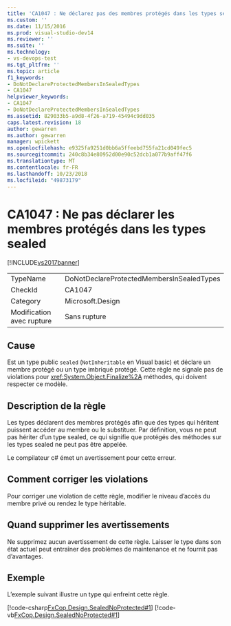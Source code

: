 ```yaml
---
title: 'CA1047 : Ne déclarez pas des membres protégés dans les types sealed | Microsoft Docs'
ms.custom: ''
ms.date: 11/15/2016
ms.prod: visual-studio-dev14
ms.reviewer: ''
ms.suite: ''
ms.technology:
- vs-devops-test
ms.tgt_pltfrm: ''
ms.topic: article
f1_keywords:
- DoNotDeclareProtectedMembersInSealedTypes
- CA1047
helpviewer_keywords:
- CA1047
- DoNotDeclareProtectedMembersInSealedTypes
ms.assetid: 829033b5-a9d8-4f26-a719-45494c9dd035
caps.latest.revision: 18
author: gewarren
ms.author: gewarren
manager: wpickett
ms.openlocfilehash: e9325fa9251d0bb6a5ffeebd755fa21cd049fec5
ms.sourcegitcommit: 240c8b34e80952d00e90c52dcb1a077b9aff47f6
ms.translationtype: MT
ms.contentlocale: fr-FR
ms.lasthandoff: 10/23/2018
ms.locfileid: "49873179"
---
```

# <a name="ca1047-do-not-declare-protected-members-in-sealed-types"></a>CA1047 : Ne pas déclarer les membres protégés dans les types sealed
[!INCLUDE[vs2017banner](../includes/vs2017banner.md)]

|||
|-|-|
|TypeName|DoNotDeclareProtectedMembersInSealedTypes|
|CheckId|CA1047|
|Category|Microsoft.Design|
|Modification avec rupture|Sans rupture|

## <a name="cause"></a>Cause
 Est un type public `sealed` (`NotInheritable` en Visual basic) et déclare un membre protégé ou un type imbriqué protégé. Cette règle ne signale pas de violations pour <xref:System.Object.Finalize%2A> méthodes, qui doivent respecter ce modèle.

## <a name="rule-description"></a>Description de la règle
 Les types déclarent des membres protégés afin que des types qui héritent puissent accéder au membre ou le substituer. Par définition, vous ne peut pas hériter d’un type sealed, ce qui signifie que protégés des méthodes sur les types sealed ne peut pas être appelée.

 Le compilateur c# émet un avertissement pour cette erreur.

## <a name="how-to-fix-violations"></a>Comment corriger les violations
 Pour corriger une violation de cette règle, modifier le niveau d’accès du membre privé ou rendez le type héritable.

## <a name="when-to-suppress-warnings"></a>Quand supprimer les avertissements
 Ne supprimez aucun avertissement de cette règle. Laisser le type dans son état actuel peut entraîner des problèmes de maintenance et ne fournit pas d’avantages.

## <a name="example"></a>Exemple
 L’exemple suivant illustre un type qui enfreint cette règle.

 [!code-csharp[FxCop.Design.SealedNoProtected#1](../snippets/csharp/VS_Snippets_CodeAnalysis/FxCop.Design.SealedNoProtected/cs/FxCop.Design.SealedNoProtected.cs#1)]
 [!code-vb[FxCop.Design.SealedNoProtected#1](../snippets/visualbasic/VS_Snippets_CodeAnalysis/FxCop.Design.SealedNoProtected/vb/FxCop.Design.SealedNoProtected.vb#1)]



